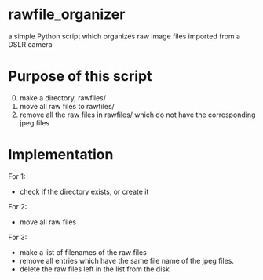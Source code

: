 # rawfile_organizer
a simple Python script which organizes raw image files imported from a DSLR camera

# Purpose of this script
0. make a directory, rawfiles/
0. move all raw files to rawfiles/
0. remove all the raw files in rawfiles/ which do not have the corresponding jpeg files

# Implementation
For 1: 
* check if the directory exists, or create it

For 2:
* move all raw files

For 3:
* make a list of filenames of the raw files
* remove all entries which have the same file name of the jpeg files.
* delete the raw files left in the list from the disk


